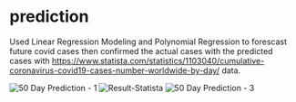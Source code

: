 # prediction
Used Linear Regression Modeling and Polynomial Regression to forescast future covid cases then confirmed the actual cases with the predicted cases with https://www.statista.com/statistics/1103040/cumulative-coronavirus-covid19-cases-number-worldwide-by-day/ data.  

![50 Day Prediction - 1](https://user-images.githubusercontent.com/54555664/182166298-40906c0c-5a9c-419c-b665-69c97d29f6fa.png)
![Result-Statista](https://user-images.githubusercontent.com/54555664/182166323-f69d6a4c-c540-416a-8a20-b6be265ae839.png)
![50 Day Prediction - 3](https://user-images.githubusercontent.com/54555664/182166328-e35d2433-5ffe-4aeb-b876-86c967fbf6dc.png)
